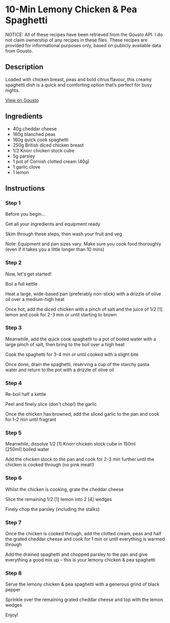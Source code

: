 # 10-Min Lemony Chicken & Pea Spaghetti

NOTICE: All of these recipes have been retrieved from the Gousto API. I do not claim ownership of any recipes in these files. These recipes are provided for informational purposes only, based on publicly available data from Gousto.

## Description

Loaded with chicken breast, peas and bold citrus flavour, this creamy spaghetti dish is a quick and comforting option that’s perfect for busy nights. 

[View on Gousto](https://www.gousto.co.uk/recipes/cookbook/10-min-lemony-chicken-pea-spaghetti)

## Ingredients

- 40g cheddar cheese
- 160g blanched peas
- 160g quick cook spaghetti
- 250g British diced chicken breast
- 1/2 Knorr chicken stock cube
- 5g parsley
- 1 pot of Cornish clotted cream (40g)
- 1 garlic clove
- 1 lemon

## Instructions


### Step 1

Before you begin... 

Get all your ingredients and equipment ready

Skim through these steps, then wash your fruit and veg

Note: Equipment and pan sizes vary. Make sure you cook food thoroughly (even if it takes you a little longer than 10 mins)


### Step 2

Now, let's get started!

Boil a full kettle

Heat a large, wide-based pan (preferably non-stick) with a drizzle of olive oil over a medium-high heat

Once hot, add the diced chicken with a pinch of salt and the juice of 1/2 <span class="text-danger">[1]</span> lemon and cook for 2-3 min or until starting to brown


### Step 3

Meanwhile, add the quick cook spaghetti to a pot of boiled water with a large pinch of salt, then bring to the boil over a high heat

Cook the spaghetti for 3-4 min or until cooked with a slight bite

Once done, drain the spaghetti, reserving a cup of the starchy pasta water and return to the pot with a drizzle of olive oil


### Step 4

Re-boil half a kettle

Peel and finely slice (don't chop!) the garlic

Once the chicken has browned, add the sliced garlic to the pan and cook for 1-2 min until fragrant


### Step 5

Meanwhile, dissolve 1/2 <span class="text-danger">[1]</span> Knorr chicken stock cube in 150ml <span class="text-danger">[250ml] </span>boiled water

Add the chicken stock to the pan and cook for 2-3 min further until the chicken is cooked through (no pink meat!)


### Step 6

Whilst the chicken is cooking, grate the cheddar cheese

Slice the remaining 1/2 <span class="text-danger">[1]</span> lemon into 2 <span class="text-danger">[4]</span> wedges

Finely chop the parsley (including the stalks)


### Step 7

Once the chicken is cooked through, add the clotted cream, peas and half the grated cheddar cheese and cook for 1 min or until everything is warmed through

Add the drained spaghetti and chopped parsley to the pan and give everything a good mix up – this is your lemony chicken & pea spaghetti

### Step 8

Serve the lemony chicken & pea spaghetti with a generous grind of black pepper

Sprinkle over the remaining grated cheddar cheese and top with the lemon wedges

Enjoy!

